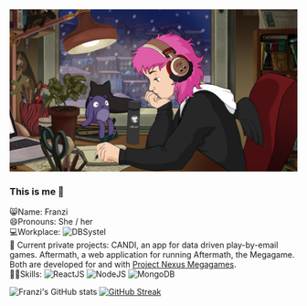 <img src="https://github.com/franziskas1981/franziskas1981/blob/main/githup_profile_lofi.png">

### This is me 👋

😸Name: Franzi \
😄Pronouns: She / her \
💻Workplace: ![DBSystel](https://img.shields.io/badge/-DB%20Systel-F01414?style=plastic&logo=deutsche-bahn&logoColor=white) \
🔭 Current private projects: CANDI, an app for data driven play-by-email games. Aftermath, a web application for running Aftermath, the Megagame. Both are developed for and with [Project Nexus Megagames](https://github.com/Project-Nexus-Megagames). \
🧙‍♀️Skills: ![ReactJS](https://img.shields.io/badge/-ReactJs-61DAFB?style=plastic&logo=react&logoColor=white) ![NodeJS](https://img.shields.io/badge/-Node.js-%23339933?logo=node.js&logoColor=white) ![MongoDB](https://img.shields.io/badge/-MongoDB-%2347A248?logo=MongoDB&logoColor=white) 

![Franzi's GitHub stats](https://github-readme-stats.vercel.app/api?username=franziskas1981&show_icons=true&theme=jolly) [![GitHub Streak](https://streak-stats.demolab.com?user=franziskas1981&theme=jolly)](https://git.io/streak-stats)

<!--
**franziskas1981/franziskas1981** is a ✨ _special_ ✨ repository because its `README.md` (this file) appears on your GitHub profile.

Here are some ideas to get you started:

- 🔭 I’m currently working on ...
- 🌱 I’m currently learning ...
- 👯 I’m looking to collaborate on ...
- 🤔 I’m looking for help with ...
- 💬 Ask me about ...
- 📫 How to reach me: ...
- 😄 Pronouns: ...
- ⚡ Fun fact: ...
-->
